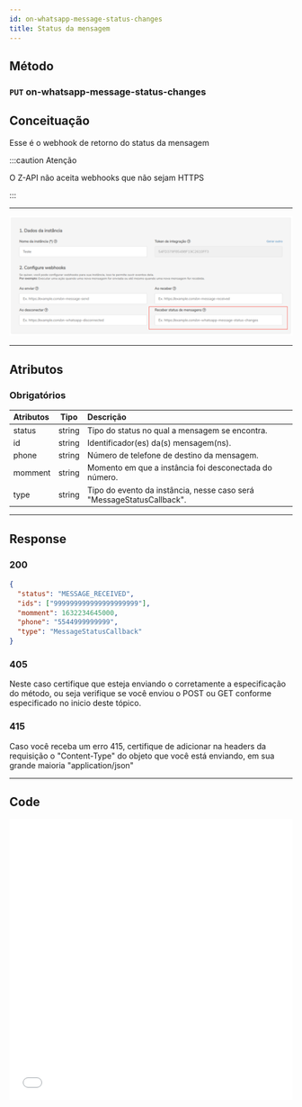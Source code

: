 ```yaml
---
id: on-whatsapp-message-status-changes
title: Status da mensagem
---
```


## Método

### `PUT` on-whatsapp-message-status-changes

## Conceituação

Esse é o webhook de retorno do status da mensagem

:::caution Atenção

O Z-API não aceita webhooks que não sejam HTTPS

:::

---

![img](../../img/status.png)

---

## Atributos

### Obrigatórios

| Atributos | Tipo | Descrição |
| :-- | :-: | :-- |
| status | string | Tipo do status no qual a mensagem se encontra. |
| id | string | Identificador(es) da(s) mensagem(ns). |
| phone | string | Número de telefone de destino da mensagem. |
| momment | string | Momento em que a instância foi desconectada do número. |
| type | string | Tipo do evento da instância, nesse caso será "MessageStatusCallback". |

---

## Response

### 200

```json
{
  "status": "MESSAGE_RECEIVED",
  "ids": ["999999999999999999999"],
  "momment": 1632234645000,
  "phone": "5544999999999",
  "type": "MessageStatusCallback"
}
```

### 405

Neste caso certifique que esteja enviando o corretamente a especificação do método, ou seja verifique se você enviou o POST ou GET conforme especificado no inicio deste tópico.

### 415

Caso você receba um erro 415, certifique de adicionar na headers da requisição o "Content-Type" do objeto que você está enviando, em sua grande maioria "application/json"

---

## Code

<iframe src="//api.apiembed.com/?source=https://raw.githubusercontent.com/Z-API/z-api-docs/main/json-examples/on-whatsapp-message-status-changes.json&targets=all" frameborder="0" scrolling="no" width="100%" height="500px" seamless></iframe>
